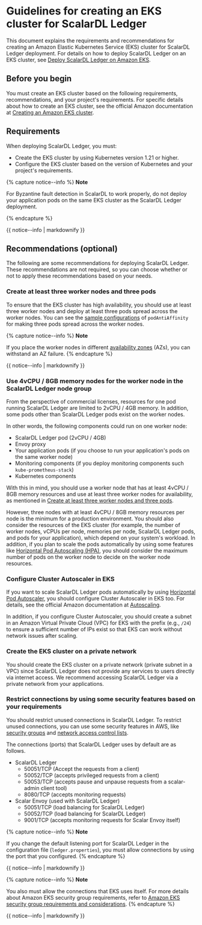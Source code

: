 # Guidelines for creating an EKS cluster for ScalarDL Ledger

This document explains the requirements and recommendations for creating an Amazon Elastic Kubernetes Service (EKS) cluster for ScalarDL Ledger deployment. For details on how to deploy ScalarDL Ledger on an EKS cluster, see [Deploy ScalarDL Ledger on Amazon EKS](./ManualDeploymentGuideScalarDLOnEKS.md).

## Before you begin

You must create an EKS cluster based on the following requirements, recommendations, and your project's requirements. For specific details about how to create an EKS cluster, see the official Amazon documentation at [Creating an Amazon EKS cluster](https://docs.aws.amazon.com/eks/latest/userguide/create-cluster.html).

## Requirements

When deploying ScalarDL Ledger, you must:

* Create the EKS cluster by using Kubernetes version 1.21 or higher.
* Configure the EKS cluster based on the version of Kubernetes and your project's requirements.

{% capture notice--info %}
**Note**

For Byzantine fault detection in ScalarDL to work properly, do not deploy your application pods on the same EKS cluster as the ScalarDL Ledger deployment.

{% endcapture %}

<div class="notice--info">{{ notice--info | markdownify }}</div>

## Recommendations (optional)

The following are some recommendations for deploying ScalarDL Ledger. These recommendations are not required, so you can choose whether or not to apply these recommendations based on your needs.

### Create at least three worker nodes and three pods

To ensure that the EKS cluster has high availability, you should use at least three worker nodes and deploy at least three pods spread across the worker nodes. You can see the [sample configurations](../conf/scalardl-custom-values.yaml) of `podAntiAffinity` for making three pods spread across the worker nodes.

{% capture notice--info %}
**Note**

If you place the worker nodes in different [availability zones](https://docs.aws.amazon.com/AWSEC2/latest/UserGuide/using-regions-availability-zones.html) (AZs), you can withstand an AZ failure.
{% endcapture %}

<div class="notice--info">{{ notice--info | markdownify }}</div>

### Use 4vCPU / 8GB memory nodes for the worker node in the ScalarDL Ledger node group

From the perspective of commercial licenses, resources for one pod running ScalarDL Ledger are limited to 2vCPU / 4GB memory. In addition, some pods other than ScalarDL Ledger pods exist on the worker nodes.

In other words, the following components could run on one worker node:

* ScalarDL Ledger pod (2vCPU / 4GB)
* Envoy proxy
* Your application pods (if you choose to run your application's pods on the same worker node)
* Monitoring components (if you deploy monitoring components such `kube-prometheus-stack`)
* Kubernetes components

With this in mind, you should use a worker node that has at least 4vCPU / 8GB memory resources and use at least three worker nodes for availability, as mentioned in [Create at least three worker nodes and three pods](#create-at-least-three-worker-nodes-and-three-pods).

However, three nodes with at least 4vCPU / 8GB memory resources per node is the minimum for a production environment. You should also consider the resources of the EKS cluster (for example, the number of worker nodes, vCPUs per node, memories per node, ScalarDL Ledger pods, and pods for your application), which depend on your system's workload. In addition, if you plan to scale the pods automatically by using some features like [Horizontal Pod Autoscaling (HPA)](https://kubernetes.io/docs/tasks/run-application/horizontal-pod-autoscale/), you should consider the maximum number of pods on the worker node to decide on the worker node resources.

### Configure Cluster Autoscaler in EKS

If you want to scale ScalarDL Ledger pods automatically by using [Horizontal Pod Autoscaler](https://docs.aws.amazon.com/eks/latest/userguide/horizontal-pod-autoscaler.html), you should configure Cluster Autoscaler in EKS too. For details, see the official Amazon documentation at [Autoscaling](https://docs.aws.amazon.com/eks/latest/userguide/autoscaling.html#cluster-autoscaler).

In addition, if you configure Cluster Autoscaler, you should create a subnet in an Amazon Virtual Private Cloud (VPC) for EKS with the prefix (e.g., `/24`) to ensure a sufficient number of IPs exist so that EKS can work without network issues after scaling.

### Create the EKS cluster on a private network

You should create the EKS cluster on a private network (private subnet in a VPC) since ScalarDL Ledger does not provide any services to users directly via internet access. We recommend accessing ScalarDL Ledger via a private network from your applications.

### Restrict connections by using some security features based on your requirements

You should restrict unused connections in ScalarDL Ledger. To restrict unused connections, you can use some security features in AWS, like [security groups](https://docs.aws.amazon.com/vpc/latest/userguide/VPC_SecurityGroups.html) and [network access control lists](https://docs.aws.amazon.com/vpc/latest/userguide/vpc-network-acls.html).

The connections (ports) that ScalarDL Ledger uses by default are as follows.

* ScalarDL Ledger
    * 50051/TCP (Accept the requests from a client)
    * 50052/TCP (accepts privileged requests from a client)
    * 50053/TCP (accepts pause and unpause requests from a scalar-admin client tool)
    * 8080/TCP (accepts monitoring requests)
* Scalar Envoy (used with ScalarDL Ledger)
    * 50051/TCP (load balancing for ScalarDL Ledger)
    * 50052/TCP (load balancing for ScalarDL Ledger)
    * 9001/TCP (accepts monitoring requests for Scalar Envoy itself)

{% capture notice--info %}
**Note**

If you change the default listening port for ScalarDL Ledger in the configuration file (`ledger.properties`), you must allow connections by using the port that you configured.
{% endcapture %}

<div class="notice--info">{{ notice--info | markdownify }}</div>

{% capture notice--info %}
**Note**

You also must allow the connections that EKS uses itself. For more details about Amazon EKS security group requirements, refer to [Amazon EKS security group requirements and considerations](https://docs.aws.amazon.com/eks/latest/userguide/sec-group-reqs.html).
{% endcapture %}

<div class="notice--info">{{ notice--info | markdownify }}</div>
